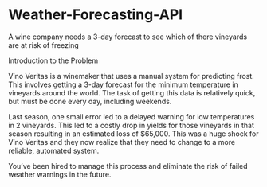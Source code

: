# Weather-Forecasting-API
A wine company needs a 3-day forecast to see which of there vineyards are at risk of freezing

Introduction to the Problem

Vino Veritas is a winemaker that uses a manual system for predicting frost. This involves getting a 3-day forecast for the minimum temperature in vineyards around the world. The task of getting this data is relatively quick, but must be done every day, including weekends.

Last season, one small error led to a delayed warning for low temperatures in 2 vineyards. This led to a costly drop in yields for those vineyards in that season resulting in an estimated loss of $65,000. This was a huge shock for Vino Veritas and they now realize that they need to change to a more reliable, automated system.

You’ve been hired to manage this process and eliminate the risk of failed weather warnings in the future.

